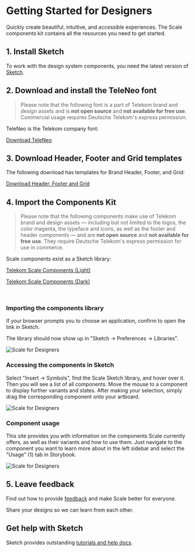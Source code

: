 # Getting Started for Designers

Quickly create beautiful, intuitive, and accessible experiences. The Scale components kit contains all the resources you need to get started.

## 1. Install Sketch

To work with the design system components, you need the latest version of <a href="https://www.sketch.com/" target="_blank" rel="noopener noreferrer">Sketch</a>.

## 2. Download and install the TeleNeo font

> Please note that the following font is a part of Telekom brand and design assets and is **not open source** and **not available for free use**. Commercial usage requires Deutsche Telekom's express permission.

TeleNeo is the Telekom company font:

[Download TeleNeo](https://www.brand-design.telekom.com/asset/font-0-teleneo/)

## 3. Download Header, Footer and Grid templates

The following download has templates for Brand Header, Footer, and Grid:

[Download Header, Footer and Grid](https://www.brand-design.telekom.com/asset/web-component-kit-0-sketch-library-mit-header-footer--gestaltungsraster/)

## 4. Import the Components Kit

> Please note that the following components make use of Telekom brand and design assets — including but not limited to the logos, the color magenta, the typeface and icons, as well as the footer and header components — and are **not open source** and **not available for free use**. They require Deutsche Telekom's express permission for use in commerce.

Scale components exist as a Sketch library:

<p><a href="sketch://add-library?url=https%3A%2F%2Fwww.brand-design.telekom.com%2Fsketch-light.rss" rel="nofollow" class="matomo_download">Telekom Scale Components (Light)</a></p>

<p><a href="sketch://add-library?url=https%3A%2F%2Fwww.brand-design.telekom.com%2Fsketch-dark.rss" rel="nofollow" class="matomo_download">Telekom Scale Components (Dark)</a></p>

&nbsp;

### Importing the components library

If your browser prompts you to choose an application, confirm to open the link in Sketch.

The library should now show up in "Sketch → Preferences → Libraries".

![Scale for Designers](assets/1_setup/2_scale-for-designers/preferences.png)

### Accessing the components in Sketch

Select "Insert → Symbols", find the Scale Sketch library, and hover over it. Then you will see a list of all components. Move the mouse to a component to display further variants and states. After making your selection, simply drag the corresponding component onto your artboard.

![Scale for Designers](assets/1_setup/2_scale-for-designers/insert.png)

### Component usage

This site provides you with information on the components Scale currently offers, as well as their variants and how to use them.
Just navigate to the component you want to learn more about in the left sidebar and select the "Usage" (1) tab in Storybook.

![Scale for Designers](assets/1_setup/2_scale-for-designers/storybook-Usage-tab.png)

## 5. Leave feedback

Find out how to provide [feedback](./?path=/story/contact-your-feedback--page) and make Scale better for everyone.

Share your designs so we can learn from each other.

## Get help with Sketch

Sketch provides outstanding <a href="https://www.sketch.com/docs/" target="_blank" rel="noopener noreferrer">tutorials and help docs</a>.
